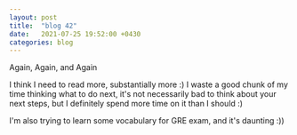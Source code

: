```yaml
---
layout: post
title:  "blog 42"
date:   2021-07-25 19:52:00 +0430
categories: blog
---
```


Again, Again, and Again

I think I need to read more, substantially more :)
I waste a good chunk of my time thinking what to do next, it's not necessarily bad to think about your next steps, but I definitely spend more time on it than I should :)

I'm also trying to learn some vocabulary for GRE exam, and it's daunting :))
